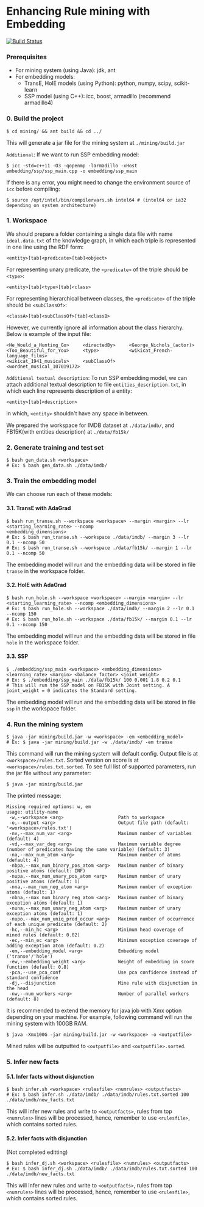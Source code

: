 # Enhancing Rule mining with Embedding
[![Build Status](https://travis-ci.org/hovinhthinh/kg-comp-embedding-rule.svg?branch=master)](https://travis-ci.org/hovinhthinh/kg-comp-embedding-rule)
### Prerequisites
- For mining system (using Java): jdk, ant
- For embedding models:
    - TransE, HolE models (using Python): python, numpy, scipy, scikit-learn
    - SSP model (using C++): icc, boost, armadillo (recommend armadillo4)
### 0. Build the project
```
$ cd mining/ && ant build && cd ../
```
This will generate a jar file for the mining system at `./mining/build.jar`

`Additional`: If we want to run SSP embedding model:
```
$ icc -std=c++11 -O3 -qopenmp -larmadillo -xHost embedding/ssp/ssp_main.cpp -o embedding/ssp_main
```
If there is any error, you might need to change the environment source of `icc` before compiling:
```
$ source /opt/intel/bin/compilervars.sh intel64 # (intel64 or ia32 depending on system architecture)
```
### 1. Workspace
We should prepare a folder containing a single data file  with name `ideal.data.txt` of the knowledge graph, in which each triple is represented in one line using the RDF form:
```
<entity>[tab]<predicate>[tab]<object>
```
For representing unary predicate, the `<predicate>` of the triple should be `<type>`:
```
<entity>[tab]<type>[tab]<class>
```
For representing hierarchical between classes, the `<predicate>` of the triple should be `<subClassOf>`:
```
<classA>[tab]<subClassOf>[tab]<classB>
```
However, we currently ignore all information about the class hierarchy.
Below is example of the input file:
```
<He_Would_a_Hunting_Go>     <directedBy>     <George_Nichols_(actor)>
<Too_Beautiful_for_You>     <type>           <wikicat_French-language_films>
<wikicat_1941_musicals>     <subClassOf>     <wordnet_musical_107019172>
```
`Additional textual description`:
To run SSP embedding model, we can attach additional textual description to file `entities_description.txt`, in which each line represents description of a entity:
```
<entity>[tab]<description>
```
in which, `<entity>` shouldn't have any space in between.

We prepared the workspace for IMDB dataset at `./data/imdb/`, and FB15K(with entities description) at `./data/fb15k/`
### 2. Generate training and test set
```
$ bash gen_data.sh <workspace>
# Ex: $ bash gen_data.sh ./data/imdb/
```
### 3. Train the embedding model
We can choose run each of these models:
#### 3.1. TransE with AdaGrad
```
$ bash run_transe.sh --workspace <workspace> --margin <margin> --lr <starting_learning_rate> --ncomp
<embedding_dimensions>
# Ex: $ bash run_transe.sh --workspace ./data/imdb/ --margin 3 --lr 0.1 --ncomp 50
# Ex: $ bash run_transe.sh --workspace ./data/fb15k/ --margin 1 --lr 0.1 --ncomp 50
```
The embedding model will run and the embedding data will be stored in file `transe` in the workspace folder.
#### 3.2. HolE with AdaGrad
```
$ bash run_hole.sh --workspace <workspace> --margin <margin> --lr <starting_learning_rate> --ncomp <embedding_dimensions>
# Ex: $ bash run_hole.sh --workspace ./data/imdb/ --margin 2 --lr 0.1 --ncomp 150
# Ex: $ bash run_hole.sh --workspace ./data/fb15k/ --margin 0.1 --lr 0.1 --ncomp 150
```
The embedding model will run and the embedding data will be stored in file `hole` in the workspace folder.
#### 3.3. SSP
```
$ ./embedding/ssp_main <workspace> <embedding_dimensions> <learning_rate> <margin> <balance_factor> <joint_weight>
# Ex: $ ./embedding/ssp_main ./data/fb15k/ 100 0.001 1.8 0.2 0.1
# This will run the SSP model on FB15K with Joint setting. A joint_weight = 0 indicates the Standard setting.
```
The embedding model will run and the embedding data will be stored in file `ssp` in the workspace folder.
### 4. Run the mining system
```
$ java -jar mining/build.jar -w <workspace> -em <embedding_model>
# Ex: $ java -jar mining/build.jar -w ./data/imdb/ -em transe
```
This command will run the mining system will default config. Output file is at `<workspace>/rules.txt`. Sorted
version on score is at `<workspace>/rules.txt.sorted`. To see full list of supported parameters, run the jar file
without any parameter:
```
$ java -jar mining/build.jar
```
The printed message:
```
Missing required options: w, em
usage: utility-name
 -w,--workspace <arg>                    Path to workspace
 -o,--output <arg>                       Output file path (default: '<workspace>/rules.txt')
 -nv,--max_num_var <arg>                 Maximum number of variables (default: 4)
 -vd,--max_var_deg <arg>                 Maximum variable degree (number of predicates having the same variable) (default: 3)
 -na,--max_num_atom <arg>                Maximum number of atoms (default: 4)
 -nbpa,--max_num_binary_pos_atom <arg>   Maximum number of binary positive atoms (default: INF)
 -nupa,--max_num_unary_pos_atom <arg>    Maximum number of unary positive atoms (default: 1)
 -nna,--max_num_neg_atom <arg>           Maximum number of exception atoms (default: 1)
 -nbna,--max_num_binary_neg_atom <arg>   Maximum number of binary exception atoms (default: 1)
 -nuna,--max_num_unary_neg_atom <arg>    Maximum number of unary exception atoms (default: 1)
 -nupo,--max_num_uniq_pred_occur <arg>   Maximum number of occurrence of each unique predicate (default: 2)
 -hc,--min_hc <arg>                      Minimum head coverage of mined rules (default: 0.02)
 -ec,--min_ec <arg>                      Minimum exception coverage of adding exception atom (default: 0.2)
 -em,--embedding_model <arg>             Embedding model ('transe'/'hole')
 -ew,--embedding_weight <arg>            Weight of embedding in score function (default: 0.8)
 -pca,--use_pca_conf                     Use pca confidence instead of standard confidence
 -dj,--disjunction                       Mine rule with disjunction in the head
 -nw,--num_workers <arg>                 Number of parallel workers (default: 8)
```
It is recommended to extend the memory for java job with Xmx option depending on your machine. For example, following command will run the mining system with 100GB RAM.
```
$ java -Xmx100G -jar mining/build.jar -w <workspace> -o <outputfile>
```
Mined rules will be outputted to `<outputfile>` and `<outputfile>.sorted`.
### 5. Infer new facts
#### 5.1. Infer facts without disjunction
```
$ bash infer.sh <workspace> <rulesfile> <numrules> <outputfacts>
# Ex: $ bash infer.sh ./data/imdb/ ./data/imdb/rules.txt.sorted 100 ./data/imdb/new_facts.txt
```
This will infer new rules and write to `<outputfacts>`, rules from top `<numrules>` lines will be processed, hence,
remember to use `<rulesfile>`, which contains sorted rules.
#### 5.2. Infer facts with disjunction
(Not completed editting)
```
$ bash infer_dj.sh <workspace> <rulesfile> <numrules> <outputfacts>
# Ex: $ bash infer_dj.sh ./data/imdb/ ./data/imdb/rules.txt.sorted 100 ./data/imdb/new_facts.txt
```
This will infer new rules and write to `<outputfacts>`, rules from top `<numrules>` lines will be processed, hence,
remember to use `<rulesfile>`, which contains sorted rules.
